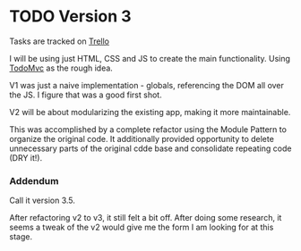 # TODO Version 3

Tasks are tracked on [Trello](https://trello.com/b/gDP9gqeL) 

I will be using just HTML, CSS and JS to create the main functionality. Using [TodoMvc](http://todomvc.com/examples/) as the rough idea.

V1 was just a naive implementation - globals, referencing the DOM all over the JS. I figure that was a good first shot.

V2 will be about modularizing the existing app, making it more maintainable. 

This was accomplished by a complete refactor using the Module Pattern to organize the original code. It additionally provided opportunity to delete unnecessary parts of the original cdde base and consolidate repeating code (DRY it!).

### Addendum
Call it version 3.5. 

After refactoring v2 to v3, it still felt a bit off. After doing some research, it seems a tweak of the v2 would give me the form I am looking for at this stage. 